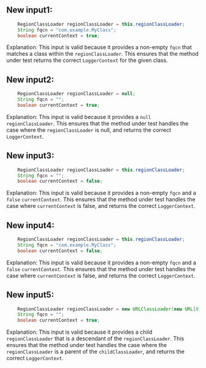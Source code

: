 ## New input1:
```java
    RegionClassLoader regionClassLoader = this.regionClassLoader;
    String fqcn = "com.example.MyClass";
    boolean currentContext = true;
```
Explanation: This input is valid because it provides a non-empty `fqcn` that matches a class within the `regionClassLoader`. This ensures that the method under test returns the correct `LoggerContext` for the given class.

## New input2:
```java
    RegionClassLoader regionClassLoader = null;
    String fqcn = "";
    boolean currentContext = true;
```
Explanation: This input is valid because it provides a `null` `regionClassLoader`. This ensures that the method under test handles the case where the `regionClassLoader` is null, and returns the correct `LoggerContext`.

## New input3:
```java
    RegionClassLoader regionClassLoader = this.regionClassLoader;
    String fqcn = "";
    boolean currentContext = false;
```
Explanation: This input is valid because it provides a non-empty `fqcn` and a `false` `currentContext`. This ensures that the method under test handles the case where `currentContext` is false, and returns the correct `LoggerContext`.

## New input4:
```java
    RegionClassLoader regionClassLoader = this.regionClassLoader;
    String fqcn = "com.example.MyClass";
    boolean currentContext = false;
```
Explanation: This input is valid because it provides a non-empty `fqcn` and a `false` `currentContext`. This ensures that the method under test handles the case where `currentContext` is false, and returns the correct `LoggerContext`.

## New input5:
```java
    RegionClassLoader regionClassLoader = new URLClassLoader(new URL[0], this.regionClassLoader);
    String fqcn = "";
    boolean currentContext = true;
```
Explanation: This input is valid because it provides a child `regionClassLoader` that is a descendant of the `regionClassLoader`. This ensures that the method under test handles the case where the `regionClassLoader` is a parent of the `childClassLoader`, and returns the correct `LoggerContext`.
